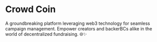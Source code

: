 # Crowd Coin

A groundbreaking platform leveraging web3 technology for seamless campaign management. Empower creators and backerBCs alike in the world of decentralized fundraising. 🌐✨

